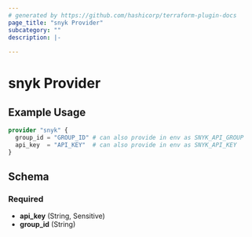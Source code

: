 ```yaml
---
# generated by https://github.com/hashicorp/terraform-plugin-docs
page_title: "snyk Provider"
subcategory: ""
description: |-
  
---
```


# snyk Provider



## Example Usage

```terraform
provider "snyk" {
  group_id = "GROUP_ID" # can also provide in env as SNYK_API_GROUP
  api_key  = "API_KEY"  # can also provide in env as SNYK_API_KEY
}
```

<!-- schema generated by tfplugindocs -->
## Schema

### Required

- **api_key** (String, Sensitive)
- **group_id** (String)
